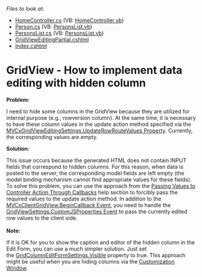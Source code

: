<!-- default file list -->
*Files to look at*:

* [HomeController.cs](./CS/Sample/Controllers/HomeController.cs) (VB: [HomeController.vb](./VB/Sample/Controllers/HomeController.vb))
* [Person.cs](./CS/Sample/Models/Person.cs) (VB: [PersonsList.vb](./VB/Sample/Models/PersonsList.vb))
* [PersonsList.cs](./CS/Sample/Models/PersonsList.cs) (VB: [PersonsList.vb](./VB/Sample/Models/PersonsList.vb))
* [GridViewEditingPartial.cshtml](./CS/Sample/Views/Home/GridViewEditingPartial.cshtml)
* [Index.cshtml](./CS/Sample/Views/Home/Index.cshtml)
<!-- default file list end -->
# GridView - How to implement data editing with hidden column


<p><strong>Problem:</strong></p>
<p>I need to hide some columns in the GridView because they are utilized for internal purpose (e.g., rowversion column). At the same time, it is necessary to have these column values in the update action method specified via the <a href="http://documentation.devexpress.com/#AspNet/DevExpressWebMvcMVCxGridViewEditingSettings_UpdateRowRouteValuestopic"><u>MVCxGridViewEditingSettings.UpdateRowRouteValues Property</u></a>. Currently, the corresponding values are empty.</p>
<p><strong>Solution:</strong></p>
<p>This issue occurs because the generated HTML does not contain INPUT fields that correspond to hidden columns. For this reason, when data is posted to the server, the corresponding model fields are left empty (the model binding mechanism cannot find appropriate values for these fields). To solve this problem, you can use the approach from the <a href="http://documentation.devexpress.com/#AspNet/CustomDocument9941"><u>Passing Values to Controller Action Through Callbacks</u></a> help section to forcibly pass the required values to the update action method. In addition to the <a href="http://documentation.devexpress.com/#AspNet/DevExpressWebMVCScriptsMVCxClientGridView_BeginCallbacktopic"><u>MVCxClientGridView.BeginCallback Event</u></a>, you need to handle the <a href="http://documentation.devexpress.com/#AspNet/DevExpressWebMvcGridViewSettings_CustomJSPropertiestopic"><u>GridViewSettings.CustomJSProperties Event</u></a> to pass the currently edited row values to the client side.<br /><br /><strong>Note:</strong></p>
<p>If it is OK for you to show the caption and editor of the hidden column in the Edit Form, you can use a much simpler solution. Just set the <a href="https://documentation.devexpress.com/#AspNet/DevExpressWebASPxGridViewGridColumnEditFormSettings_Visibletopic">GridColumnEditFormSettings.Visible</a> property to true. This approach might be useful when you are hiding columns via the <a href="https://documentation.devexpress.com/#AspNet/CustomDocument16878">Customization Window</a>.</p>

<br/>


